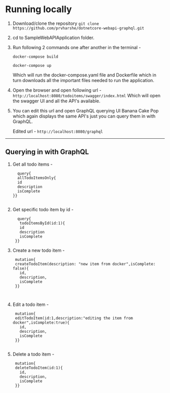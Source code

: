 # Running locally

1. Download/clone the repository `git clone https://github.com/prvharshe/dotnetcore-webapi-graphql.git`

2. cd to SampleWebAPIApplication folder.

3. Run following 2 commands one after another in the terminal -
   
   `docker-compose build`
   
   `docker-compose up`
   
   Which will run the docker-compose.yaml file and Dockerfile which in turn downloads all the important files needed to run the application.
  
4. Open the browser and open following url - `http://localhost:8080/todoitems/swagger/index.html`
   Which will open the swagger UI and all the API's available.
   
5. You can edit this url and open GraphQL querying UI Banana Cake Pop which again displays the same API's just you can query them in with GraphQL.
   
   Edited url - `http://localhost:8080/graphql`
   
   
-------------------------------------------------------------------------------------------------------------------------------------------------------
   
## Querying in with GraphQL

1.  Get all todo items -
    
    ```
      query{
      allTodoItemsOnly{
      id
      description
      isComplete
    }}
  
    
2. Get specific todo item by id -

   ```
     query{
      todoItemsById(id:1){
      id
      description
      isComplete
    }}
   
3. Create a new todo item -

   ```
    mutation{
    createTodoItem(description: "new item from docker",isComplete: false){
      id,
      description,
      isComplete
    }}
    
  
4. Edit a todo item -

   ```
    mutation{
    editTodoItem(id:1,description:"editing the item from docker",isComplete:true){
      id,
      description,
      isComplete
    }}
  
5. Delete a todo item -


   ```
    mutation{
    deleteTodoItem(id:1){
      id,
      description,
      isComplete
    }}
  

